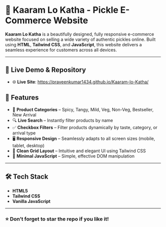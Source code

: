 # 🥒 Kaaram Lo Katha - Pickle E-Commerce Website

**Kaaram Lo Katha** is a beautifully designed, fully responsive e-commerce website focused on selling a wide variety of authentic pickles online. Built using **HTML**, **Tailwind CSS**, and **JavaScript**, this website delivers a seamless experience for customers across all devices.

---

## 🔗 Live Demo & Repository

- 🌐 **Live Site**: https://praveenkumar1434.github.io/Kaaram-lo-Katha/ 

## 🚀 Features

- 🧂 **Product Categories** – Spicy, Tangy, Mild, Veg, Non-Veg, Bestseller, New Arrival
- 🔍 **Live Search** – Instantly filter products by name
- ✅ **Checkbox Filters** – Filter products dynamically by taste, category, or arrival type
- 🖥️ **Responsive Design** – Seamlessly adapts to all screen sizes (mobile, tablet, desktop)
- 🧾 **Clean Grid Layout** – Intuitive and elegant UI using Tailwind CSS
- 💬 **Minimal JavaScript** – Simple, effective DOM manipulation

---

## 🛠️ Tech Stack

- **HTML5**
- **Tailwind CSS**
- **Vanilla JavaScript**

---

### ⭐ Don’t forget to star the repo if you like it!
